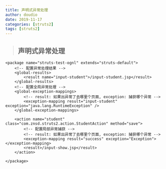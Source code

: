 ```yaml
---
title: 声明式异常处理
author: doudio
date: 2019-11-17
categories: [struts2]
tags: [struts2]
---
```


> ## 声明式异常处理		

	<package name="struts-test-ognl" extends="struts-default">
		<!-- 配置异常处理结果 -->
		<global-results>
			<result name="input-student">/input-student.jsp</result>
		</global-results>	
		<!-- 配置全局异常处理 -->
		<global-exception-mappings>
			<!-- result: 如果出异常了去哪里个页面, exception: 捕获哪个异常 -->
			<exception-mapping result="input-student" exception="java.lang.RuntimeException" />
		</global-exception-mappings>
	
		<action name="student" class="com.znsd.struts2.action.StudentAction" method="save">
	        <!-- 配置局部异常捕获 -->
	        <!-- result: 如果出异常了去哪里个页面, exception: 捕获哪个异常 -->
	        <exception-mapping result="success" exception="Exception"></exception-mapping>
	        <result>/input-show.jsp</result>
		</action>
	
	</package>